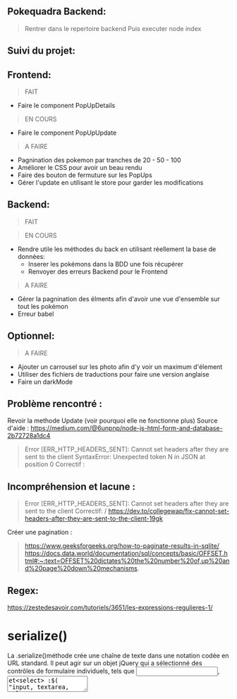 ## Pokequadra Backend:
> Rentrer dans le repertoire backend
> Puis executer node index
 
## Suivi du projet:

## Frontend:

> FAIT
- Faire le component PopUpDetails 
> EN COURS
- Faire le component PopUpUpdate 
> A FAIRE
- Pagnination des pokemon par tranches de 20 - 50 - 100
- Améliorer le CSS pour avoir un beau rendu
- Faire des bouton de fermuture sur les PopUps
- Gérer l'update en utilisant le store pour garder les modifications

## Backend:
> FAIT

> EN COURS
- Rendre utile les méthodes du back en utilisant réellement la base de données:
    - Inserer les pokémons dans la BDD une fois récupèrer
    - Renvoyer des erreurs Backend pour le Frontend
> A FAIRE
- Gérer la pagnination des élments afin d'avoir une vue d'ensemble sur tout les pokémon
- Erreur babel


## Optionnel:
> A FAIRE
- Ajouter un carrousel sur les photo afin d'y voir un maximum d'élement
- Utiliser des fichiers de traductions pour faire une version anglaise
- Faire un darkMode 

## Problème rencontré :
Revoir la methode Update (voir pourquoi elle ne fonctionne plus)
Source d'aide : https://medium.com/@6unpnp/node-js-html-form-and-database-2b72728a1dc4

> Error [ERR_HTTP_HEADERS_SENT]: Cannot set headers after they are sent to the client
> SyntaxError: Unexpected token N in JSON at position 0
> Correctif : 


## Incompréhension et lacune :

> Error [ERR_HTTP_HEADERS_SENT]: Cannot set headers after they are sent to the client
> Correctif:  / https://dev.to/collegewap/fix-cannot-set-headers-after-they-are-sent-to-the-client-19gk

Créer une pagination : 
> https://www.geeksforgeeks.org/how-to-paginate-results-in-sqlite/
> https://docs.data.world/documentation/sql/concepts/basic/OFFSET.html#:~:text=OFFSET%20dictates%20the%20number%20of,up%20and%20page%20down%20mechanisms.
## Regex:

https://zestedesavoir.com/tutoriels/3651/les-expressions-regulieres-1/


# serialize() 
La .serialize()méthode crée une chaîne de texte dans une notation codée en URL standard. Il peut agir sur un objet jQuery qui a sélectionné des contrôles de formulaire individuels, tels que <input>, <textarea>et<select> :$( "input, textarea, select" ).serialize();

